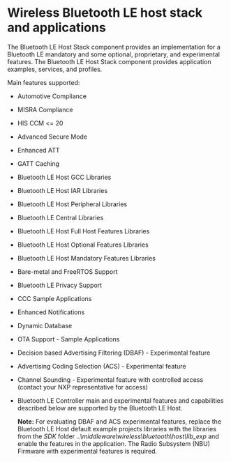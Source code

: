 # Wireless Bluetooth LE host stack and applications

The Bluetooth LE Host Stack component provides an implementation for a Bluetooth LE mandatory and some optional, proprietary, and experimental features. The Bluetooth LE Host Stack component provides application examples, services, and profiles.

Main features supported:

-   Automotive Compliance
-   MISRA Compliance
-   HIS CCM <= 20
-   Advanced Secure Mode
-   Enhanced ATT
-   GATT Caching
-   Bluetooth LE Host GCC Libraries
-   Bluetooth LE Host IAR Libraries
-   Bluetooth LE Host Peripheral Libraries
-   Bluetooth LE Central Libraries
-   Bluetooth LE Host Full Host Features Libraries
-   Bluetooth LE Host Optional Features Libraries
-   Bluetooth LE Host Mandatory Features Libraries
-   Bare-metal and FreeRTOS Support
-   Bluetooth LE Privacy Support
-   CCC Sample Applications
-   Enhanced Notifications
-   Dynamic Database
-   OTA Support - Sample Applications
-   Decision based Advertising Filtering \(DBAF\) - Experimental feature
-   Advertising Coding Selection \(ACS\) - Experimental feature
-   Channel Sounding - Experimental feature with controlled access (contact your NXP representative for access)
-   Bluetooth LE Controller main and experimental features and capabilities described below are supported by the Bluetooth LE Host.

    **Note:** For evaluating DBAF and ACS experimental features, replace the Bluetooth LE Host default example projects libraries with the libraries from the *SDK* folder *..\\middleware\\wireless\\bluetooth\\host\\lib\_exp* and enable the features in the application. The Radio Subsystem \(NBU\) Firmware with experimental features is required.

